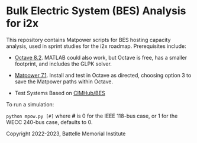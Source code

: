 # Bulk Electric System (BES) Analysis for i2x 

This repository contains Matpower scripts for BES hosting
capacity analysis, used in sprint studies for the i2x roadmap.
Prerequisites include: 
 
- [Octave 8.2](https://octave.org/download). MATLAB could also work, but Octave is free, has a smaller footprint, and includes the GLPK solver.

- [Matpower 7.1](https://matpower.org/). Install and test in Octave as directed, choosing option 3 to save the Matpower paths within Octave.

- Test Systems Based on [CIMHub/BES](https://github.com/GRIDAPPSD/CIMHub/blob/feature/SETO/BES)

To run a simulation:

`python mpow.py [#]` where **#** is 0 for the IEEE 118-bus case, or 1 for the WECC 240-bus case, defaults to 0.

Copyright 2022-2023, Battelle Memorial Institute

